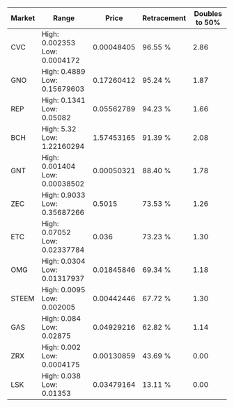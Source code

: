| Market | Range | Price| Retracement | Doubles to 50% |
| --- | --- | --- | --- | --- |
| CVC | High: 0.002353<br />Low: 0.0004172 | 0.00048405 | 96.55 % | 2.86 |
| GNO | High: 0.4889<br />Low: 0.15679603 | 0.17260412 | 95.24 % | 1.87 |
| REP | High: 0.1341<br />Low: 0.05082 | 0.05562789 | 94.23 % | 1.66 |
| BCH | High: 5.32<br />Low: 1.22160294 | 1.57453165 | 91.39 % | 2.08 |
| GNT | High: 0.001404<br />Low: 0.00038502 | 0.00050321 | 88.40 % | 1.78 |
| ZEC | High: 0.9033<br />Low: 0.35687266 | 0.5015 | 73.53 % | 1.26 |
| ETC | High: 0.07052<br />Low: 0.02337784 | 0.036 | 73.23 % | 1.30 |
| OMG | High: 0.0304<br />Low: 0.01317937 | 0.01845846 | 69.34 % | 1.18 |
| STEEM | High: 0.0095<br />Low: 0.002005 | 0.00442446 | 67.72 % | 1.30 |
| GAS | High: 0.084<br />Low: 0.02875 | 0.04929216 | 62.82 % | 1.14 |
| ZRX | High: 0.002<br />Low: 0.0004175 | 0.00130859 | 43.69 % | 0.00 |
| LSK | High: 0.038<br />Low: 0.01353 | 0.03479164 | 13.11 % | 0.00 |
